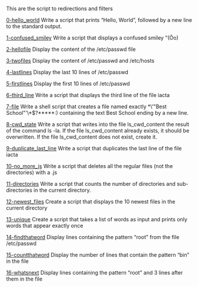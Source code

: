 This are the script to redirections and filters

[0-hello_world](0-hello_world)
Write a script that prints “Hello, World”, followed by a new line to the standard output.

[1-confused_smiley](1-confused_smiley)
Write a script that displays a confused smiley "(Ôo)

[2-hellofile](2-hellofile)
Display the content of the /etc/passwd file

[3-twofiles](3-twofiles)
Display the content of /etc/passwd and /etc/hosts

[4-lastlines](4-lastlines)
Display the last 10 lines of /etc/passwd

[5-firstlines](5-firstlines)
Display the first 10 lines of /etc/passwd

[6-third_line](6-third_line)
Write a script that displays the third line of the file iacta

[7-file](7-file)
Write a shell script that creates a file named exactly \*\\'"Best School"\'\\*$\?\*\*\*\*\*:) containing the text Best School ending by a new line.

[8-cwd_state](8-cwd_state)
Write a script that writes into the file ls_cwd_content the result of the command ls -la. If the file ls_cwd_content already exists, it should be overwritten. If the file ls_cwd_content does not exist, create it.

[9-duplicate_last_line](9-duplicate_last_line)
Write a script that duplicates the last line of the file iacta

[10-no_more_js](10-no_more_js)
Write a script that deletes all the regular files (not the directories) with a .js

[11-directories](11-directories)
Write a script that counts the number of directories and sub-directories in the current directory.

[12-newest_files](12-newest_files)
Create a script that displays the 10 newest files in the current directory

[13-unique](13-unique)
Create a script that takes a list of words as input and prints only words that appear exactly once

[14-findthatword](14-findthatword)
Display lines containing the pattern “root” from the file /etc/passwd

[15-countthatword](15-countthatword)
Display the number of lines that contain the pattern “bin” in the file 

[16-whatsnext](16-whatsnext)
Display lines containing the pattern “root” and 3 lines after them in the file 
